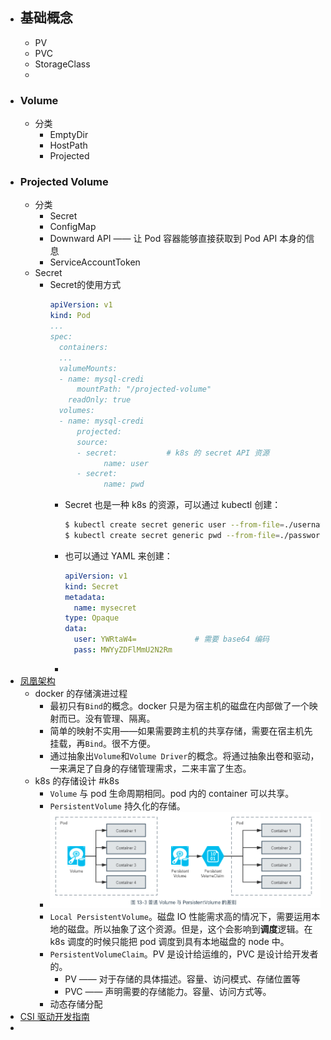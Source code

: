 - ## 基础概念
	- PV
	- PVC
	- StorageClass
	-
- ### Volume
	- 分类
		- EmptyDir
		- HostPath
		- Projected
- ### Projected Volume
	- 分类
		- Secret
		- ConfigMap
		- Downward API      —— 让 Pod 容器能够直接获取到 Pod API 本身的信息
		- ServiceAccountToken
	- Secret
		- Secret的使用方式
		  ```yaml
		  apiVersion: v1
		  kind: Pod
		  ...
		  spec:
		    containers:
		    ...
		    valumeMounts:
		    - name: mysql-credi
		    	mountPath: "/projected-volume"
		      readOnly: true
		    volumes:
		    - name: mysql-credi
		    	projected:
		        source:
		        - secret:			# k8s 的 secret API 资源
		        	  name: user
		        - secret:
		        	  name: pwd
		  ```
			- Secret 也是一种 k8s 的资源，可以通过 kubectl 创建：
			  ```bash
			  $ kubectl create secret generic user --from-file=./username.txt
			  $ kubectl create secret generic pwd --from-file=./password.txt
			  ```
			- 也可以通过 YAML 来创建：
			  ```yaml
			  apiVersion: v1
			  kind: Secret
			  metadata:
			    name: mysecret
			  type: Opaque
			  data:
			    user: YWRtaW4=             # 需要 base64 编码
			    pass: MWYyZDFlMmU2N2Rm
			  ```
			-
- [凤凰架构](http://icyfenix.cn/immutable-infrastructure/storage/storage-evolution.html)
	- docker 的存储演进过程
		- 最初只有`Bind`的概念。docker 只是为宿主机的磁盘在内部做了一个映射而已。没有管理、隔离。
		- 简单的映射不实用——如果需要跨主机的共享存储，需要在宿主机先挂载，再`Bind`。很不方便。
		- 通过抽象出`Volume`和`Volume Driver`的概念。将通过抽象出卷和驱动，一来满足了自身的存储管理需求，二来丰富了生态。
	- k8s 的存储设计 #k8s
		- `Volume` 与 pod 生命周期相同。pod 内的 container 可以共享。
		- `PersistentVolume` 持久化的存储。
		- ![](https://raw.githubusercontent.com/stillfox-lee/image/main/picgo/20220708171818.png)
		- `Local PersistentVolume`。磁盘 IO 性能需求高的情况下，需要运用本地的磁盘。所以抽象了这个资源。但是，这个会影响到**调度**逻辑。在 k8s 调度的时候只能把 pod 调度到具有本地磁盘的 node 中。
		- `PersistentVolumeClaim`。PV 是设计给运维的，PVC 是设计给开发者的。
			- PV —— 对于存储的具体描述。容量、访问模式、存储位置等
			- PVC —— 声明需要的存储能力。容量、访问方式等。
		- 动态存储分配
- [CSI 驱动开发指南](https://mp.weixin.qq.com/s/jUlTHAKhHZD1dkNudPlS9w)
-